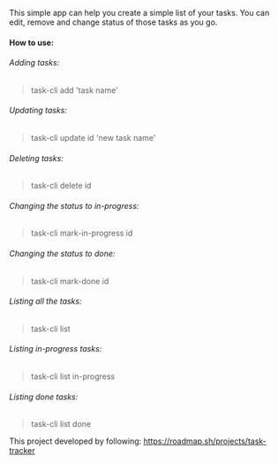 This simple app can help you create a simple list of your tasks. You can edit, remove and change status of those tasks as you go.

<h4>How to use:</h4>

<h6>Adding tasks:</h6>
<blockquote>task-cli add 'task name'</blockquote>


<h6>Updating tasks:</h6>
<blockquote>task-cli update id 'new task name'</blockquote>

<h6>Deleting tasks:</h6>
<blockquote>task-cli delete id</blockquote>

<h6>Changing the status to in-progress:</h6>
<blockquote>task-cli mark-in-progress id</blockquote>

<h6>Changing the status to done:</h6>
<blockquote>task-cli mark-done id</blockquote>

<h6>Listing all the tasks:</h6>
<blockquote>task-cli list</blockquote>


<h6>Listing in-progress tasks:</h6>
<blockquote>task-cli list in-progress</blockquote>

<h6>Listing done tasks:</h6>
<blockquote>task-cli list done</blockquote>

This project developed by following: https://roadmap.sh/projects/task-tracker
